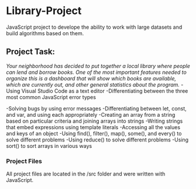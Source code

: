 # Library-Project
JavaScript project to develope the ability to work with large datasets and build algorithms based on them.

## Project Task:
*Your neighborhood has decided to put together a local library where people can lend and borrow books. One of the most important features needed to organize this is a dashboard that will show which books are available, which are currently out, and other general statistics about the program.*
-Using Visual Studio Code as a text editor
-Differentiating between the three most common JavaScript error types

-Solving bugs by using error messages
-Differentiating between let, const, and var, and using each appropriately
-Creating an array from a string based on particular criteria and joining arrays into strings
-Writing strings that embed expressions using template literals
-Accessing all the values and keys of an object
-Using find(), filter(), map(), some(), and every() to solve different problems
-Using reduce() to solve different problems
-Using sort() to sort arrays in various ways

### Project Files
All project files are located in the /src folder and were written with JavaScript.
